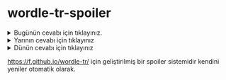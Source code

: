 # wordle-tr-spoiler

<details>
  <summary>Bugünün cevabı için tıklayınız.</summary>
  <br>
    <b> nahır </b>
</details>

<details>
  <summary>Yarının cevabı için tıklayınız</summary>
  <br>
   <b> şedde </b>
</details>

<details>
  <summary>Dünün cevabı için tıklayınız </summary>
  <br>
  <b> tezat </b>
</details>

https://f.github.io/wordle-tr/ için geliştirilmiş bir spoiler sistemidir kendini yeniler otomatik olarak.

